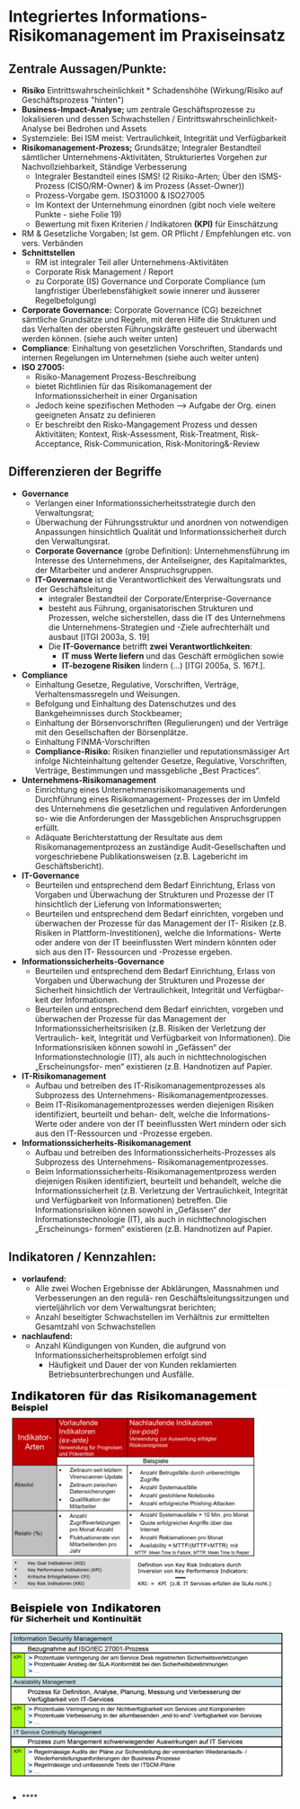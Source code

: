 # Integriertes Informations-Risikomanagement im Praxiseinsatz

## Zentrale Aussagen/Punkte:

* **Risiko** Eintrittswahrscheinlichkeit \* Schadenshöhe \(Wirkung/Risiko auf Geschäftsprozess "hinten"\)
* **Business-Impact-Analyse;** um zentrale Geschäftsprozesse zu lokalisieren und dessen Schwachstellen / Eintrittswahrscheinlichkeit-Analyse bei Bedrohen und Assets
* Systemziele: Bei ISM meist: Vertraulichkeit, Integrität und Verfügbarkeit
* **Risikomanagement-Prozess;** Grundsätze; Integraler Bestandteil sämtlicher Unternehmens-Aktivitäten, Strukturiertes Vorgehen zur Nachvollziehbarkeit, Ständige Verbesserung
  * Integraler Bestandteil eines ISMS! \(2 Risiko-Arten; Über den ISMS-Prozess \(CISO/RM-Owner\) & im Prozess \(Asset-Owner\)\)
  * Prozess-Vorgabe gem. ISO31000 & ISO27005
  * Im Kontext der Unternehmung einordnen \(gibt noch viele weitere Punkte - siehe Folie 19\)
  * Bewertung mit fixen Kriterien / Indikatoren **\(KPI\)** für Einschätzung
* RM & Gesetzliche Vorgaben; Ist gem. OR Pflicht / Empfehlungen etc. von vers. Verbänden
* **Schnittstellen**
  * RM ist integraler Teil aller Unternehmens-Aktivitäten
  * Corporate Risk Management / Report
  * zu Corporate \(IS\) Governance und Corporate Compliance \(um langfristiger Überlebensfähigkeit sowie innerer und äusserer Regelbefolgung\)
* **Corporate Governance:** Corporate Governance \(CG\) bezeichnet sämtliche Grundsätze und Regeln, mit deren Hilfe die Strukturen und das Verhalten der obersten Führungskräfte gesteuert und überwacht werden können. \(siehe auch weiter unten\)
* **Compliance**: Einhaltung von gesetzlichen Vorschriften, Standards und internen Regelungen im Unternehmen \(siehe auch weiter unten\)
* **ISO 27005:**
  * Risiko-Management Prozess-Beschreibung
  * bietet Richtlinien für das Risikomanagement der Informationssicherheit in einer Organisation
  * Jedoch keine spezifischen Methoden --&gt; Aufgabe der Org. einen geeigneten Ansatz zu definieren
  * Er beschreibt den Risko-Mangagement Prozess und dessen Aktivitäten; Kontext, Risk-Assessment, Risk-Treatment, Risk-Acceptance, Risk-Communication, Risk-Monitoring&-Review

## Differenzieren der Begriffe

* **Governance**
  * Verlangen einer Informationssicherheitsstrategie durch den Verwaltungsrat;
  * Überwachung der Führungsstruktur und anordnen von notwendigen Anpassungen hinsichtlich Qualität und Informationssicherheit durch den Verwaltungsrat.
  * **Corporate Governance** \(grobe Definition\): Unternehmensführung im Interesse des Unternehmens, der Anteilseigner, des Kapitalmarktes, der Mitarbeiter und anderer Anspruchsgruppen.
  * **IT-Governance** ist die Verantwortlichkeit des Verwaltungsrats und der Geschäftsleitung
    *  integraler Bestandteil der Corporate/Enterprise-Governance
    * besteht aus Führung, organisatorischen Strukturen und Prozessen, welche sicherstellen, dass die IT des Unternehmens die Unternehmens-Strategien und -Ziele aufrechterhält und ausbaut \[ITGI 2003a, S. 19\]
    * Die **IT-Governance** betrifft **zwei Verantwortlichkeiten**:
      * **IT muss Werte liefern** und das Geschäft ermöglichen sowie
      * **IT-bezogene Risiken** lindern \(...\) \[ITGI 2005a, S. 167f.\].
* **Compliance**
  * Einhaltung Gesetze, Regulative, Vorschriften, Verträge, Verhaltensmassregeln und Weisungen.
  * Befolgung und Einhaltung des Datenschutzes und des Bankgeheimnisses durch Stockbeamer;
  * Einhaltung der Börsenvorschriften \(Regulierungen\) und der Verträge mit den Gesellschaften der Börsenplätze.
  * Einhaltung FINMA-Vorschriften
  * **Compliance-Risiko:** Risiken finanzieller und reputationsmässiger Art infolge Nichteinhaltung geltender Gesetze, Regulative, Vorschriften, Verträge, Bestimmungen und massgebliche „Best Practices“.
* **Unternehmens-Risikomanagement**
  * Einrichtung eines Unternehmensrisikomanagements und Durchführung eines Risikomanagement- Prozesses der im Umfeld des Unternehmens die gesetzlichen und regulativen Anforderungen so- wie die Anforderungen der Massgeblichen Anspruchsgruppen erfüllt.
  * Adäquate Berichterstattung der Resultate aus dem Risikomanagementprozess an zuständige Audit-Gesellschaften und vorgeschriebene Publikationsweisen \(z.B. Lagebericht im Geschäftsbericht\).
* **IT-Governance**
  * Beurteilen und entsprechend dem Bedarf Einrichtung, Erlass von Vorgaben und Überwachung der Strukturen und Prozesse der IT hinsichtlich der Lieferung von Informationswerten;
  * Beurteilen und entsprechend dem Bedarf einrichten, vorgeben und überwachen der Prozesse für das Management der IT- Risiken \(z.B. Risiken in Plattform-Investitionen\), welche die Informations- Werte oder andere von der IT beeinflussten Wert mindern könnten oder sich aus den IT- Ressourcen und -Prozesse ergeben.
* **Informationssicherheits-Governance**
  * Beurteilen und entsprechend dem Bedarf Einrichtung, Erlass von Vorgaben und Überwachung der Strukturen und Prozesse der Sicherheit hinsichtlich der Vertraulichkeit, Integrität und Verfügbar- keit der Informationen.
  * Beurteilen und entsprechend dem Bedarf einrichten, vorgeben und überwachen der Prozesse für das Management der Informationssicherheitsrisiken \(z.B. Risiken der Verletzung der Vertraulich- keit, Integrität und Verfügbarkeit von Informationen\). Die Informationsrisiken können sowohl in „Gefässen“ der Informationstechnologie \(IT\), als auch in nichttechnologischen „Erscheinungsfor- men“ existieren \(z.B. Handnotizen auf Papier.
* **IT-Risikomanagement**
  * Aufbau und betreiben des IT-Risikomanagementprozesses als Subprozess des Unternehmens- Risikomanagementprozesses.
  * Beim IT-Risikomanagementprozesses werden diejenigen Risiken identifiziert, beurteilt und behan- delt, welche die Informations-Werte oder andere von der IT beeinflussten Wert mindern oder sich aus den IT-Ressourcen und -Prozesse ergeben.
* **Informationssicherheits-Risikomanagement**
  * Aufbau und betreiben des Informationssicherheits-Prozesses als Subprozess des Unternehmens- Risikomanagementprozesses.
  * Beim Informationssicherheits-Risikomanagementprozess werden diejenigen Risiken identifiziert, beurteilt und behandelt, welche die Informationssicherheit \(z.B. Verletzung der Vertraulichkeit, Integrität und Verfügbarkeit von Informationen\) betreffen. Die Informationsrisiken können sowohl in „Gefässen“ der Informationstechnologie \(IT\), als auch in nichttechnologischen „Erscheinungs- formen“ existieren \(z.B. Handnotizen auf Papier.

## Indikatoren / Kennzahlen:

* **vorlaufend:**
  * Alle zwei Wochen Ergebnisse der Abklärungen, Massnahmen und Verbesserungen an den regulä- ren Geschäftsleitungssitzungen und vierteljährlich vor dem Verwaltungsrat berichten;
  * Anzahl beseitigter Schwachstellen im Verhältnis zur ermittelten Gesamtzahl von Schwachstellen
* **nachlaufend:**
  * Anzahl Kündigungen von Kunden, die aufgrund von Informationssicherheitsproblemen erfolgt sind
    * Häufigkeit und Dauer der von Kunden reklamierten Betriebsunterbrechungen und Ausfälle.

![](../.gitbook/assets/image%20%28116%29.png)

![](../.gitbook/assets/image%20%28112%29.png)

* \*\*\*\*

